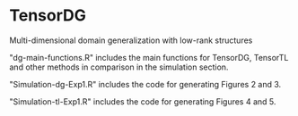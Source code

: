 # TensorDG
Multi-dimensional domain generalization with low-rank structures

"dg-main-functions.R" includes the main functions for TensorDG, TensorTL and other methods in comparison in the simulation section.

"Simulation-dg-Exp1.R" includes the code for generating Figures 2 and 3. 

"Simulation-tl-Exp1.R" includes the code for generating Figures 4 and 5.
